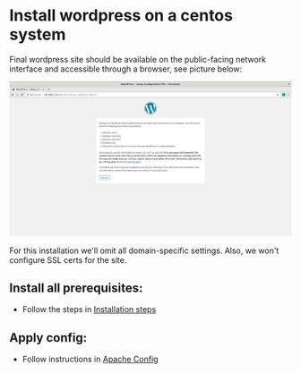 # Install wordpress on a centos system
 Final wordpress site should be available on the public-facing network interface
and accessible through a browser, see picture below:

![Wordpress site in chromium](installation/wordpress.png)


 For this installation we'll omit all domain-specific settings. Also, we won't configure SSL certs for the site.
## Install all prerequisites:

- Follow the steps in [Installation steps](installation/steps.md)

## Apply config: 

- Follow instructions in [Apache Config](installation/config.md)
